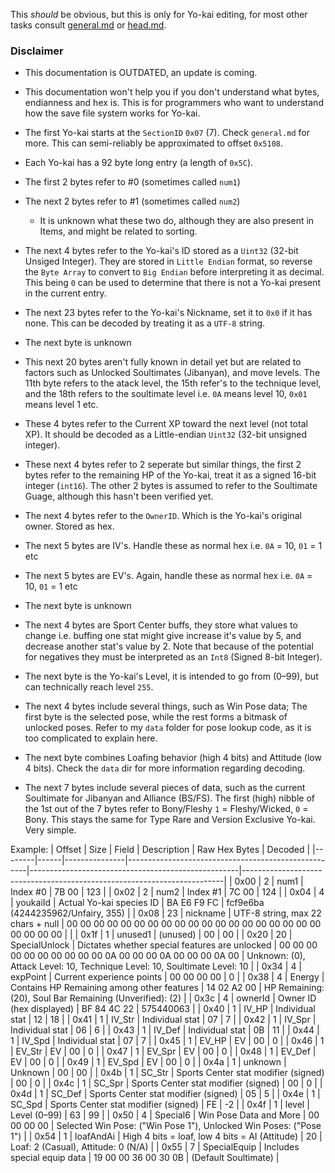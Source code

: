 This *should* be obvious, but this is only for Yo-kai editing, for most other tasks consult [general.md](https://github.com/n123git/YWSaveEditor/blob/main/docs/general.md) or [head.md](https://github.com/n123git/YWSaveEditor/blob/main/docs/head.md).

### Disclaimer
- This documentation is OUTDATED, an update is coming.
- This documentation won't help you if you don't understand what bytes, endianness and hex is. This is for programmers who want to understand how the save file system works for Yo-kai.

- The first Yo-kai starts at the `SectionID` `0x07` (7). Check `general.md` for more. This can semi-reliably be approximated to offset `0x5108`.
- Each Yo-kai has a 92 byte long entry (a length of `0x5C`).
- The first 2 bytes refer to #0 (sometimes called `num1`)
- The next 2 bytes refer to #1 (sometimes called `num2`)
   - It is unknown what these two do, although they are also present in Items, and might be related to sorting.
- The next 4 bytes refer to the Yo-kai's ID stored as a `Uint32` (32-bit Unsiged Integer). They are stored in `Little Endian` format, so reverse the `Byte Array` to convert to `Big Endian` before interpreting it as decimal. This being `0` can be used to determine that there is not a Yo-kai present in the current entry.
- The next 23 bytes refer to the Yo-kai's Nickname, set it to `0x0` if it has none. This can be decoded by treating it as a `UTF-8` string.
- The next byte is unknown
- This next 20 bytes aren't fully known in detail yet but are related to factors such as Unlocked Soultimates (Jibanyan), and move levels. The 11th byte refers to the atack level, the 15th refer's to the technique level, and the 18th refers to the soultimate level i.e. `0A` means level 10, `0x01` means level 1 etc.
- These 4 bytes refer to the Current XP toward the next level (not total XP). It should be decoded as a Little-endian `Uint32` (32-bit unsigned integer).
- These next 4 bytes refer to 2 seperate but similar things,  the first 2 bytes refer to the remaining HP of the Yo-kai, treat it as a signed 16-bit integer (`int16`). The other 2 bytes is assumed to refer to the Soultimate Guage, although this hasn't been verified yet.
- The next 4 bytes refer to the `OwnerID`. Which is the Yo-kai's original owner. Stored as hex.
- The next 5 bytes are IV's. Handle these as normal hex i.e. `0A` = 10, `01` = 1 etc
- The next 5 bytes are EV's. Again, handle these as normal hex i.e. `0A` = 10, `01` = 1 etc
- The next byte is unknown
- The next 4 bytes are Sport Center buffs, they store what values to change i.e. buffing one stat might give increase it's value by 5, and decrease another stat's value by 2. Note that because of the potential for negatives they must be interpreted as an `Int8` (Signed 8-bit Integer).
- The next byte is the Yo-kai's Level, it is intended to go from (0–99), but can technically reach level `255`.
- The next 4 bytes include several things, such as Win Pose data; The first byte is the selected pose, while the rest forms a bitmask of unlocked poses. Refer to my `data` folder for pose lookup code, as it is too complicated to explain here.
- The next byte combines Loafing behavior (high 4 bits) and Attitude (low 4 bits). Check the `data` dir for more information regarding decoding.
- The next 7 bytes include several pieces of data, such as the current Soultimate for Jibanyan and Alliance (BS/FS). The first (high) nibble of the 1st out of the 7 bytes refer to Bony/Fleshy `1` = Fleshy/Wicked, `0` = Bony. This stays the same for Type Rare and Version Exclusive Yo-kai. Very simple.

Example:
     | Offset | Size | Field         | Description                                         | Raw Hex Bytes                                      | Decoded                                                                 |
|--------|------|---------------|-----------------------------------------------------|----------------------------------------------------|-------------------------------------------------------------------------|
| 0x00   | 2    | num1          | Index #0                                            | 7B 00                                              | 123                                                                     |
| 0x02   | 2    | num2          | Index #1                                            | 7C 00                                              | 124                                                                     |
| 0x04   | 4    | youkaiId      | Actual Yo-kai species ID                            | BA E6 F9 FC                                        | fcf9e6ba (4244235962/Unfairy, 355)                                     |
| 0x08   | 23   | nickname      | UTF-8 string, max 22 chars + null                   | 00 00 00 00 00 00 00 00 00 00 00 00 00 00 00 00 00 00 00 00 00 00 00 |                                                                         |
| 0x1f   | 1    | unused1       | (unused)                                            | 00                                                 | 00                                                                      |
| 0x20   | 20   | SpecialUnlock | Dictates whether special features are unlocked      | 00 00 00 00 00 00 00 00 00 00 0A 00 00 00 0A 00 00 00 0A 00           | Unknown: (0), Attack Level: 10, Technique Level: 10, Soultimate Level: 10 |
| 0x34   | 4    | expPoint      | Current experience points                           | 00 00 00 00                                        | 0                                                                       |
| 0x38   | 4    | Energy        | Contains HP Remaining among other features          | 14 02 A2 00                                        | HP Remaining: (20), Soul Bar Remaining (Unverified): (2)               |
| 0x3c   | 4    | ownerId       | Owner ID (hex displayed)                            | BF 84 4C 22                                        | 575440063                                                               |
| 0x40   | 1    | IV_HP         | Individual stat                                     | 12                                                 | 18                                                                      |
| 0x41   | 1    | IV_Str        | Individual stat                                     | 07                                                 | 7                                                                       |
| 0x42   | 1    | IV_Spr        | Individual stat                                     | 06                                                 | 6                                                                       |
| 0x43   | 1    | IV_Def        | Individual stat                                     | 0B                                                 | 11                                                                      |
| 0x44   | 1    | IV_Spd        | Individual stat                                     | 07                                                 | 7                                                                       |
| 0x45   | 1    | EV_HP         | EV                                                  | 00                                                 | 0                                                                       |
| 0x46   | 1    | EV_Str        | EV                                                  | 00                                                 | 0                                                                       |
| 0x47   | 1    | EV_Spr        | EV                                                  | 00                                                 | 0                                                                       |
| 0x48   | 1    | EV_Def        | EV                                                  | 00                                                 | 0                                                                       |
| 0x49   | 1    | EV_Spd        | EV                                                  | 00                                                 | 0                                                                       |
| 0x4a   | 1    | unknown       | Unknown                                             | 00                                                 | 00                                                                      |
| 0x4b   | 1    | SC_Str        | Sports Center stat modifier (signed)               | 00                                                 | 0                                                                       |
| 0x4c   | 1    | SC_Spr        | Sports Center stat modifier (signed)               | 00                                                 | 0                                                                       |
| 0x4d   | 1    | SC_Def        | Sports Center stat modifier (signed)               | 05                                                 | 5                                                                       |
| 0x4e   | 1    | SC_Spd        | Sports Center stat modifier (signed)               | FE                                                 | -2                                                                      |
| 0x4f   | 1    | level         | Level (0–99)                                        | 63                                                 | 99                                                                      |
| 0x50   | 4    | Special6      | Win Pose Data and More                              | 00 00 00 00                                        | Selected Win Pose: ("Win Pose 1"), Unlocked Win Poses: ("Pose 1")      |
| 0x54   | 1    | loafAndAi     | High 4 bits = loaf, low 4 bits = AI (Attitude)      | 20                                                 | Loaf: 2 (Casual), Attitude: 0 (N/A)                                    |
| 0x55   | 7    | SpecialEquip  | Includes special equip data                         | 19 00 00 36 00 30 0B                               | (Default Soultimate)                                                   |

